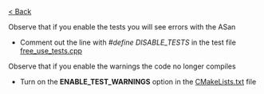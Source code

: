 [< Back](../../README.md)

Observe that if you enable the tests you will see errors with the ASan
* Comment out the line with *#define DISABLE_TESTS* in the test file [free_use_tests.cpp](free_use_tests.cpp)

Observe that if you enable the warnings the code no longer compiles
* Turn on the **ENABLE_TEST_WARNINGS** option in the [CMakeLists.txt](CMakeLists.txt) file
